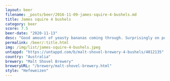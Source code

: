 ```yaml
---
layout: beer
filename: _posts/beer/2016-11-09-james-squire-4-bushels.md
title: James squire 4 bushels
category: beer
score: 7.5
beer-date: "2020-11-13"
desc: "Good amount of yeasty bananas coming through. Surprisingly on point"
permalink: /beer/:title.html
img: /img/list/james-squire-4-bushels.jpeg
untappd: "https://untappd.com/b/malt-shovel-brewery-4-bushels/4012135"
country: "Australia"
brewery: "Malt Shovel Brewery"
breweryURL: "/brewery/malt-shovel-brewery.html"
style: "Hefeweizen"
---
```

